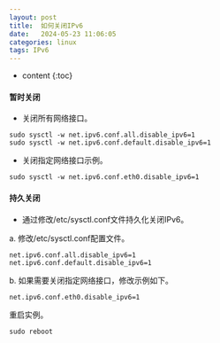 ```yaml
---
layout: post
title:  如何关闭IPv6
date:   2024-05-23 11:06:05
categories: linux
tags: IPv6
---
```


* content
{:toc}

#### 暂时关闭

- 关闭所有网络接口。
```shell
sudo sysctl -w net.ipv6.conf.all.disable_ipv6=1
sudo sysctl -w net.ipv6.conf.default.disable_ipv6=1
```

- 关闭指定网络接口示例。
``` shell
sudo sysctl -w net.ipv6.conf.eth0.disable_ipv6=1
``` 

#### 持久关闭

- 通过修改/etc/sysctl.conf文件持久化关闭IPv6。

a. 修改/etc/sysctl.conf配置文件。
```shell
net.ipv6.conf.all.disable_ipv6=1
net.ipv6.conf.default.disable_ipv6=1
```

b. 如果需要关闭指定网络接口，修改示例如下。
```shell
net.ipv6.conf.eth0.disable_ipv6=1
``` 

重启实例。
```shell
sudo reboot
``` 
